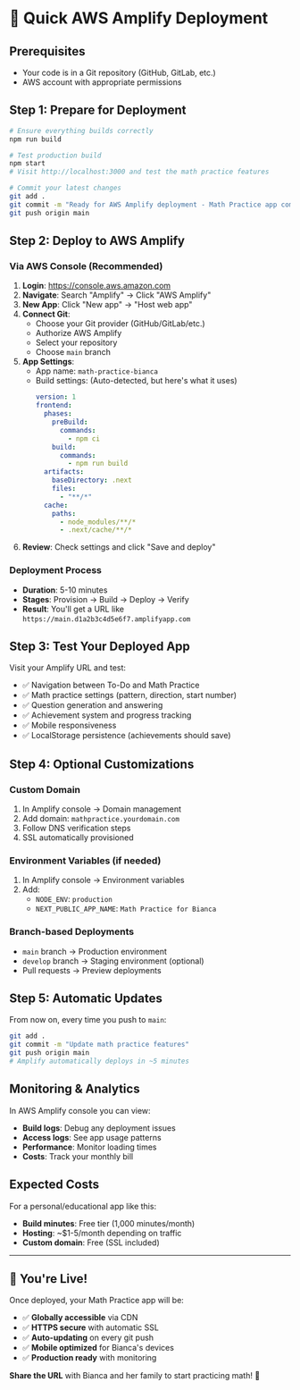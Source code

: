 # 🚀 Quick AWS Amplify Deployment

## Prerequisites

- Your code is in a Git repository (GitHub, GitLab, etc.)
- AWS account with appropriate permissions

## Step 1: Prepare for Deployment

```bash
# Ensure everything builds correctly
npm run build

# Test production build
npm start
# Visit http://localhost:3000 and test the math practice features

# Commit your latest changes
git add .
git commit -m "Ready for AWS Amplify deployment - Math Practice app complete"
git push origin main
```

## Step 2: Deploy to AWS Amplify

### Via AWS Console (Recommended)

1. **Login**: https://console.aws.amazon.com
2. **Navigate**: Search "Amplify" → Click "AWS Amplify"
3. **New App**: Click "New app" → "Host web app"
4. **Connect Git**:
   - Choose your Git provider (GitHub/GitLab/etc.)
   - Authorize AWS Amplify
   - Select your repository
   - Choose `main` branch
5. **App Settings**:
   - App name: `math-practice-bianca`
   - Build settings: (Auto-detected, but here's what it uses)
     ```yaml
     version: 1
     frontend:
       phases:
         preBuild:
           commands:
             - npm ci
         build:
           commands:
             - npm run build
       artifacts:
         baseDirectory: .next
         files:
           - "**/*"
       cache:
         paths:
           - node_modules/**/*
           - .next/cache/**/*
     ```
6. **Review**: Check settings and click "Save and deploy"

### Deployment Process

- **Duration**: 5-10 minutes
- **Stages**: Provision → Build → Deploy → Verify
- **Result**: You'll get a URL like `https://main.d1a2b3c4d5e6f7.amplifyapp.com`

## Step 3: Test Your Deployed App

Visit your Amplify URL and test:

- ✅ Navigation between To-Do and Math Practice
- ✅ Math practice settings (pattern, direction, start number)
- ✅ Question generation and answering
- ✅ Achievement system and progress tracking
- ✅ Mobile responsiveness
- ✅ LocalStorage persistence (achievements should save)

## Step 4: Optional Customizations

### Custom Domain

1. In Amplify console → Domain management
2. Add domain: `mathpractice.yourdomain.com`
3. Follow DNS verification steps
4. SSL automatically provisioned

### Environment Variables (if needed)

1. In Amplify console → Environment variables
2. Add:
   - `NODE_ENV`: `production`
   - `NEXT_PUBLIC_APP_NAME`: `Math Practice for Bianca`

### Branch-based Deployments

- `main` branch → Production environment
- `develop` branch → Staging environment (optional)
- Pull requests → Preview deployments

## Step 5: Automatic Updates

From now on, every time you push to `main`:

```bash
git add .
git commit -m "Update math practice features"
git push origin main
# Amplify automatically deploys in ~5 minutes
```

## Monitoring & Analytics

In AWS Amplify console you can view:

- **Build logs**: Debug any deployment issues
- **Access logs**: See app usage patterns
- **Performance**: Monitor loading times
- **Costs**: Track your monthly bill

## Expected Costs

For a personal/educational app like this:

- **Build minutes**: Free tier (1,000 minutes/month)
- **Hosting**: ~$1-5/month depending on traffic
- **Custom domain**: Free (SSL included)

---

## 🎉 You're Live!

Once deployed, your Math Practice app will be:

- ✅ **Globally accessible** via CDN
- ✅ **HTTPS secure** with automatic SSL
- ✅ **Auto-updating** on every git push
- ✅ **Mobile optimized** for Bianca's devices
- ✅ **Production ready** with monitoring

**Share the URL** with Bianca and her family to start practicing math! 🌟
